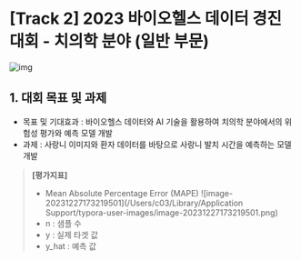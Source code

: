 # [Track 2] 2023 바이오헬스 데이터 경진대회 - 치의학 분야 (일반 부문)
![img](https://www.contestkorea.com/admincenter/files/meet/202311041136341807086.jpg)

## 1. 대회 목표 및 과제
 - 목표 및 기대효과 : 바이오헬스 데이터와 AI 기술을 활용하여 치의학 분야에서의 위험성 평가와 예측 모델 개발
 - 과제 : 사랑니 이미지와 환자 데이터를 바탕으로 사랑니 발치 시간을 예측하는 모델 개발

>  **[평가지표]**
> - Mean Absolute Percentage Error (MAPE)
>  ![image-20231227173219501](/Users/c03/Library/Application Support/typora-user-images/image-20231227173219501.png)
>  - n : 샘플 수
>  - y : 실제 타겟 값
>  - y_hat : 예측 값 
